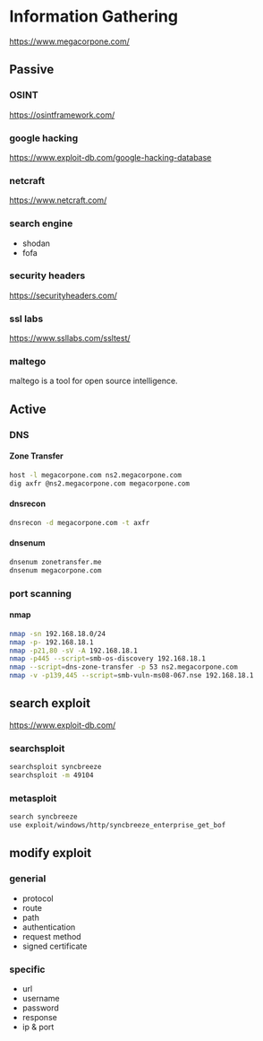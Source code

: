 
# Information Gathering

<https://www.megacorpone.com/>

## Passive

### OSINT

<https://osintframework.com/>

### google hacking

<https://www.exploit-db.com/google-hacking-database>

### netcraft

<https://www.netcraft.com/>

### search engine

- shodan
- fofa

### security headers

<https://securityheaders.com/>

### ssl labs

<https://www.ssllabs.com/ssltest/>

### maltego

maltego is a tool for open source intelligence.

## Active

### DNS

#### Zone Transfer

```bash
host -l megacorpone.com ns2.megacorpone.com
dig axfr @ns2.megacorpone.com megacorpone.com
```

#### dnsrecon

```bash
dnsrecon -d megacorpone.com -t axfr
```

#### dnsenum

```bash
dnsenum zonetransfer.me
dnsenum megacorpone.com
```

### port scanning

#### nmap

```bash
nmap -sn 192.168.18.0/24
nmap -p- 192.168.18.1
nmap -p21,80 -sV -A 192.168.18.1
nmap -p445 --script=smb-os-discovery 192.168.18.1
nmap --script=dns-zone-transfer -p 53 ns2.megacorpone.com
nmap -v -p139,445 --script=smb-vuln-ms08-067.nse 192.168.18.1
```

## search exploit

<https://www.exploit-db.com/>

### searchsploit

```bash
searchsploit syncbreeze
searchsploit -m 49104
```

### metasploit

```bash
search syncbreeze
use exploit/windows/http/syncbreeze_enterprise_get_bof
```

## modify exploit

### generial

- protocol
- route
- path
- authentication
- request method
- signed certificate

### specific

- url
- username
- password
- response
- ip & port